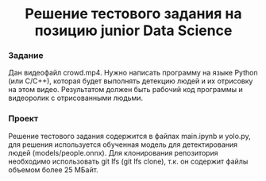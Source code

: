 <h1 align="center">Решение тестового задания на позицию junior Data Science</a> 
<h3 align="left">Задание</h3>
<text>Дан видеофайл crowd.mp4. Нужно написать программу на языке Python (или C/C++), которая будет выполнять детекцию людей и их отрисовку на этом видео. Результатом должен быть рабочий код программы и видеоролик с отрисованными людьми.</text>
<h3 align="left">Проект</h3>
<text>Решение тестового задания содержится в файлах main.ipynb и yolo.py, для решения используется обученная модель для детектирования людей (models/people.onnx).</text>
<text>Для клонирования репозитория необходимо использовать git lfs (git lfs clone), т.к. он содержит файлы объемом более 25 МБайт.</text>

